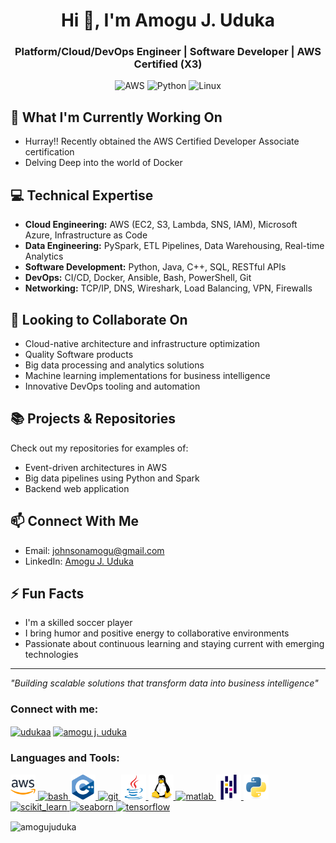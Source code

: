 <h1 align="center">Hi 👋, I'm Amogu J. Uduka</h1>
<h3 align="center">Platform/Cloud/DevOps Engineer | Software Developer | AWS Certified (X3)</h3>

<p align="center">
  <img src="https://img.shields.io/badge/AWS-%23FF9900.svg?style=flat-square&logo=amazon-aws&logoColor=white" alt="AWS"/>
  <img src="https://img.shields.io/badge/Python-3776AB?style=flat-square&logo=python&logoColor=white" alt="Python"/>
  <img src="https://img.shields.io/badge/Linux-FCC624?style=flat-square&logo=linux&logoColor=black" alt="Linux"/>
</p>


## 🔭 What I'm Currently Working On
- Hurray!! Recently obtained the AWS Certified Developer Associate certification
- Delving Deep into the world of Docker

## 💻 Technical Expertise
- **Cloud Engineering:** AWS (EC2, S3, Lambda, SNS, IAM), Microsoft Azure, Infrastructure as Code
- **Data Engineering:** PySpark, ETL Pipelines, Data Warehousing, Real-time Analytics
- **Software Development:** Python, Java, C++, SQL, RESTful APIs
- **DevOps:** CI/CD, Docker, Ansible, Bash, PowerShell, Git
- **Networking:** TCP/IP, DNS, Wireshark, Load Balancing, VPN, Firewalls

## 🤝 Looking to Collaborate On
- Cloud-native architecture and infrastructure optimization
- Quality Software products
- Big data processing and analytics solutions
- Machine learning implementations for business intelligence
- Innovative DevOps tooling and automation

## 📚 Projects & Repositories
Check out my repositories for examples of:
- Event-driven architectures in AWS
- Big data pipelines using Python and Spark
- Backend web application

## 📫 Connect With Me
- Email: johnsonamogu@gmail.com
- LinkedIn: [Amogu J. Uduka](https://www.linkedin.com/in/amogujuduka)

## ⚡ Fun Facts
- I'm a skilled soccer player
- I bring humor and positive energy to collaborative environments
- Passionate about continuous learning and staying current with emerging technologies

---
*"Building scalable solutions that transform data into business intelligence"*

<h3 align="left">Connect with me:</h3>
<p align="left">
<a href="https://twitter.com/udukaa" target="blank"><img align="center" src="https://raw.githubusercontent.com/rahuldkjain/github-profile-readme-generator/master/src/images/icons/Social/twitter.svg" alt="udukaa" height="30" width="40" /></a>
<a href="https://linkedin.com/in/amogu j. uduka" target="blank"><img align="center" src="https://raw.githubusercontent.com/rahuldkjain/github-profile-readme-generator/master/src/images/icons/Social/linked-in-alt.svg" alt="amogu j. uduka" height="30" width="40" /></a>
</p>

<h3 align="left">Languages and Tools:</h3>
<p align="left"> <a href="https://aws.amazon.com" target="_blank" rel="noreferrer"> <img src="https://raw.githubusercontent.com/devicons/devicon/master/icons/amazonwebservices/amazonwebservices-original-wordmark.svg" alt="aws" width="40" height="40"/> </a> <a href="https://www.gnu.org/software/bash/" target="_blank" rel="noreferrer"> <img src="https://www.vectorlogo.zone/logos/gnu_bash/gnu_bash-icon.svg" alt="bash" width="40" height="40"/> </a> <a href="https://www.w3schools.com/cpp/" target="_blank" rel="noreferrer"> <img src="https://raw.githubusercontent.com/devicons/devicon/master/icons/cplusplus/cplusplus-original.svg" alt="cplusplus" width="40" height="40"/> </a> <a href="https://git-scm.com/" target="_blank" rel="noreferrer"> <img src="https://www.vectorlogo.zone/logos/git-scm/git-scm-icon.svg" alt="git" width="40" height="40"/> </a> <a href="https://www.java.com" target="_blank" rel="noreferrer"> <img src="https://raw.githubusercontent.com/devicons/devicon/master/icons/java/java-original.svg" alt="java" width="40" height="40"/> </a> <a href="https://www.linux.org/" target="_blank" rel="noreferrer"> <img src="https://raw.githubusercontent.com/devicons/devicon/master/icons/linux/linux-original.svg" alt="linux" width="40" height="40"/> </a> <a href="https://www.mathworks.com/" target="_blank" rel="noreferrer"> <img src="https://upload.wikimedia.org/wikipedia/commons/2/21/Matlab_Logo.png" alt="matlab" width="40" height="40"/> </a> <a href="https://pandas.pydata.org/" target="_blank" rel="noreferrer"> <img src="https://raw.githubusercontent.com/devicons/devicon/2ae2a900d2f041da66e950e4d48052658d850630/icons/pandas/pandas-original.svg" alt="pandas" width="40" height="40"/> </a> <a href="https://www.python.org" target="_blank" rel="noreferrer"> <img src="https://raw.githubusercontent.com/devicons/devicon/master/icons/python/python-original.svg" alt="python" width="40" height="40"/> </a> <a href="https://scikit-learn.org/" target="_blank" rel="noreferrer"> <img src="https://upload.wikimedia.org/wikipedia/commons/0/05/Scikit_learn_logo_small.svg" alt="scikit_learn" width="40" height="40"/> </a> <a href="https://seaborn.pydata.org/" target="_blank" rel="noreferrer"> <img src="https://seaborn.pydata.org/_images/logo-mark-lightbg.svg" alt="seaborn" width="40" height="40"/> </a> <a href="https://www.tensorflow.org" target="_blank" rel="noreferrer"> <img src="https://www.vectorlogo.zone/logos/tensorflow/tensorflow-icon.svg" alt="tensorflow" width="40" height="40"/> </a> </p>

<p><img align="center" src="https://github-readme-stats.vercel.app/api/top-langs?username=amogujuduka&show_icons=true&locale=en&layout=compact" alt="amogujuduka" /></p>
